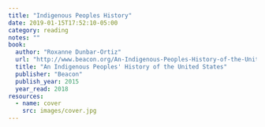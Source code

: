 ```yaml
---
title: "Indigenous Peoples History"
date: 2019-01-15T17:52:10-05:00
category: reading
notes: ""
book:
  author: "Roxanne Dunbar-Ortiz"
  url: "http://www.beacon.org/An-Indigenous-Peoples-History-of-the-United-States-P1164.aspx"
  title: "An Indigenous Peoples' History of the United States"
  publisher: "Beacon"
  publish_year: 2015
  year_read: 2018
resources:
  - name: cover
    src: images/cover.jpg
---
```


